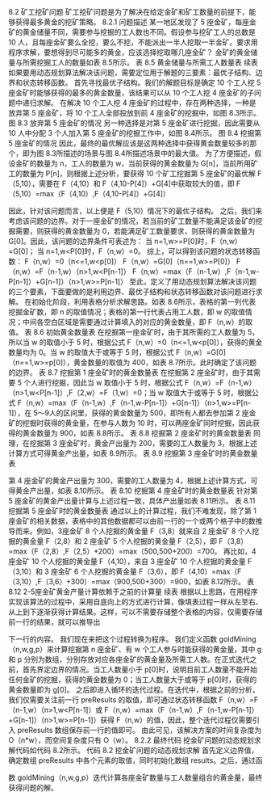 


8.2 矿工挖矿问题
矿工挖矿问题是为了解决在给定金矿和矿工数量的前提下，能够获得最多黄金的挖矿策略。
8.2.1 问题描述
某一地区发现了 5 座金矿，每座金矿的黄金储量不同，需要参与挖掘的工人数也不同。假设参与挖矿工人的总数是 10 人，且每座金矿要么全挖，要么不挖，不能派出一半人挖取一半金矿。要求用程序求解，要想得到尽可能多的黄金，应该选择挖取哪几座金矿？
金矿的黄金储量与所需挖掘工人的数量如表 8.5所示。
表 8.5 黄金储量与所需工人数量表
续表
如果要用动态规划算法解决该问题，需要定位用于解题的三要素：最优子结构、边界和状态转移函数。
首先寻找最优子结构。我们的解题目标是确定 10 个工人挖 5 座金矿时能够获得的最多的黄金数量，该结果可以从 10 个工人挖 4 座金矿的子问题中递归求解。
在解决 10 个工人挖 4 座金矿的过程中，存在两种选择，一种是放弃第 5 座金矿，将 10 个工人全部投放到前 4 座金矿的挖掘中，如图 8.3所示。
图 8.3 放弃第 5 座金矿的情况
另一种选择是对第 5 座金矿进行挖掘，因此需要从 10 人中分配 3 个人加入第 5 座金矿的挖掘工作中，如图 8.4所示。
图 8.4 挖掘第 5 座金矿的情况
因此，最终的最优解应该是这两种选择中获得黄金数量较多的那个，即为图 8.3所描述的场景与图 8.4所描述场景中的最大值。
为了方便描述，假设金矿的数量为 n，工人的数量为 w，当前获得的黄金数量为 G[n]，当前所用矿工的数量为 P[n]，则根据上述分析，要获得 10 个矿工挖掘第 5 座金矿的最优解 F（5,10），需要在 F（4,10）和 F（4,10-P[4]）+G[4]中获取较大的值，即
F（5,10）=max（F（4,10）,F（4,10-P[4]）+G[4]）


因此，针对该问题而言，以上便是 F（5,10）情况下的最优子结构。
之后，我们来考虑该问题的边界。对于一座金矿的情况，若当前的矿工数量不能满足该金矿的挖掘需要，则获得的黄金数量为 0，若能满足矿工数量要求，则获得的黄金数量为 G[0]。因此，该问题的边界条件可表述为：
当 n=1,w>=P[0]时，F（n,w）=G[0]；
当 n=1,w<P[0]时，F（n,w）=0。
综上，可以得到该问题的状态转移函数：
F（n,w）=0（n<=1,w<p[0]）
F（n,w）=G[0]（n==1,w>=P[0]）
F（n,w）=F（n-1,w）（n>1,w<P[n-1]）
F（n,w）=max（F（n-1,w）,F（n-1,w-P[n-1]）+G[n-1]）（n>1,w>=P[n-1]）
至此，定义了用动态规划算法解决该问题的三个要素，下面要做的是利用边界、最优子结构和状态转移函数对该问题进行求解。
在初始化阶段，利用表格分析求解思路。如表 8.6所示，表格的第一列代表挖掘金矿数，即 n 的取值情况；表格的第一行代表占用工人数，即 w 的取值情况；中间各空白区域是需要通过计算填入的对应的黄金数量，即 F（n,w）的取值。
表 8.6 初始黄金数量表
在挖掘第一座金矿时，由于其所需的工人数量为 5，所以当 w 的取值小于 5 时，根据公式 F（n,w）=0（n<=1,w<p[0]），获得的黄金数量均为 0。当 w 的取值大于或等于 5 时，根据公式 F（n,w）=G[0]（n==1,w>=p[0]），黄金数量的取值为 400，如表 8.7所示。此时确定了该问题的边界。
表 8.7 挖掘第 1 座金矿时的黄金数量表
在挖掘第 2 座金矿时，由于其需要 5 个人进行挖掘，因此当 w 取值小于 5 时，根据公式 F（n,w）=F（n-1,w）（n>1,w<P[n-1]）,F（2,w）=F（1,w）=0；当 w 取值大于或等于 5 时，根据公式 F（n,w）=max（F（n-1,w）,F（n-1,w-P[n-1]）+G[n-1]）（n>1,w>=P[n-1]），在 5～9人的区间里，获得的黄金数量为 500，即所有人都去参加第 2 座金矿的挖掘时获得的黄金量，在参与人数为 10 时，可以两座金矿同时挖掘，因此获得的黄金数量为 900，如表 8.8所示。
表 8.8 挖掘第 2 座金矿时的黄金数量表
同理，在挖掘第 3 座金矿时，黄金产出量为 200，需要的工人数量为 3，根据上述计算方式可得黄金产出量，如表 8.9所示。
表 8.9 挖掘第 3 座金矿时的黄金数量表

第 4 座金矿的黄金产出量为 300，需要的工人数量为 4，根据上述计算方式，可得黄金产出量，如表 8.10所示。
表 8.10 挖掘第 4 座金矿时的黄金数量表
针对第 5 座金矿的黄金产出量计算与上述过程一致，具体产出量如表 8.11所示。
表 8.11 挖掘第 5 座金矿时的黄金数量表
通过以上的计算过程，我们不难发现，除了第 1 座金矿的相关数据，表格中的其他数据都可以由前一行的一个或两个格子中的数推导而来。例如，3座金矿 8 个人挖掘的黄金量 F（3,8）就来自 2 座金矿 8 个人挖掘的黄金量 F（2,8）和 2 座金矿 5 个人挖掘的黄金量 F（2,5），即 F（3,8）=max（F（2,8）,F（2,5）+200）=max（500,500+200）=700。
再比如，4座金矿 10 个人挖掘的黄金量 F（4,10），来自 3 座金矿 10 个人挖掘的黄金量 F（3,10）和 3 座金矿 6 个人挖掘的黄金量 F（3,6），即 F（4,10）=max（F（3,10）,F（3,6）+300）=max（900,500+300）=900，如表 8.12所示。
表 8.12 2-5座金矿黄金产量计算依赖于之前的计算量
续表
根据以上思路，在用程序实现该算法的过程中，采用自底向上的方式进行计算，像填表过程一样从左至右、从上到下逐渐获得计算结果。这样，可以不需要存储整个表格的内容，仅需要存储前一行的结果，就可以推导出


下一行的内容。
我们现在来把这个过程转换为程序。
我们定义函数 goldMining（n,w,g,p）来计算挖掘第 n 座金矿、有 w 个工人参与时能获得的黄金量，其中 g 和 p 分别为数组，分别存放对应各座金矿的黄金量及所需工人数。在正式迭代之前，首先界定边界的情况。当工人数量小于 p[0]时，说明目前工人数量不能开始任何金矿的挖掘，获得的黄金数量为 0；当工人数量大于或等于 p[0]时，获得的黄金数量即为 g[0]。
之后即进入循环的迭代过程。在迭代中，根据之前的分析，我们仅需要关注前一行 preResults 的取值，即可通过状态转移函数 F（n,w）=F（n-1,w）（n>1,w<P[n-1]）或 F（n,w）=max（F（n-1,w）,F（n-1,w-P[n-1]）+G[n-1]）（n>1,w>=P[n-1]）获得 F（n,w）的值，因此，整个迭代过程仅需要引入 preResults 数组保存前一行的值即可。
由此可见，该解决方案的时间复杂度为 O（n*w），而空间复杂度只有 O（w）。
8.2.2 最终代码
挖金矿问题的动态规划求解代码如代码 8.2所示。
代码 8.2 挖金矿问题的动态规划求解
首先定义边界值，确定数组 preResults 中各个元素的取值，同时初始化数组 results。之后，通过函

数 goldMining（n,w,g,p）迭代计算各座金矿数量与工人数量组合的黄金量，最终获得问题的解。
